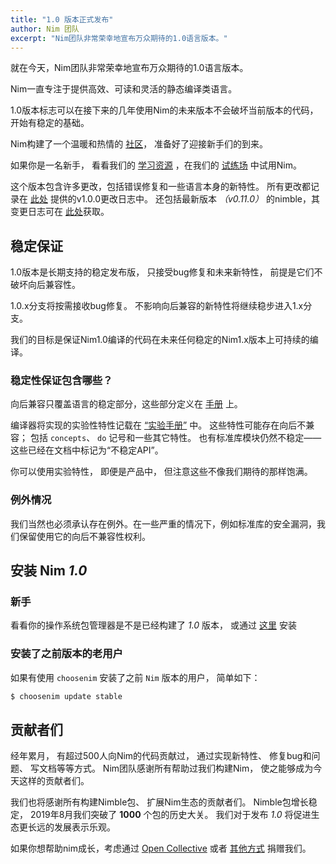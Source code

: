 ```yaml
---
title: "1.0 版本正式发布"
author: Nim 团队
excerpt: "Nim团队非常荣幸地宣布万众期待的1.0语言版本。"
---
```



就在今天，Nim团队非常荣幸地宣布万众期待的1.0语言版本。

Nim一直专注于提供高效、可读和灵活的静态编译类语言。

1.0版本标志可以在接下来的几年使用Nim的未来版本不会破坏当前版本的代码，开始有稳定的基础。

Nim构建了一个温暖和热情的 [社区](/community.html)，
准备好了迎接新手们的到来。

如果你是一名新手，
看看我们的
[学习资源](/learn.html)
，在我们的
[试练场](https://play.nim-lang.org/)
中试用Nim。

这个版本包含许多更改，包括错误修复和一些语言本身的新特性。
所有更改都记录在
[此处](https://github.com/nim-lang/Nim/blob/devel/changelogs/changelog_1_0_0.md)
提供的v1.0.0更改日志中。
还包括最新版本 *（v0.11.0）* 的nimble，其变更日志可在
[此处](https://github.com/nim-lang/nimble/blob/master/changelog.markdown#0110---22092019)获取。


## 稳定保证

1.0版本是长期支持的稳定发布版，
只接受bug修复和未来新特性，
前提是它们不破坏向后兼容性。

1.0.x分支将按需接收bug修复。
不影响向后兼容的新特性将继续稳步进入1.x分支。

我们的目标是保证Nim1.0编译的代码在未来任何稳定的Nim1.x版本上可持续的编译。


### 稳定性保证包含哪些？

向后兼容只覆盖语言的稳定部分，这些部分定义在
[手册](https://nim-lang.org/docs/manual.html)
上。

编译器将实现的实验性特性记载在
[“实验手册”](https://nim-lang.org/docs/manual_experimental.html)
中。
这些特性可能存在向后不兼容；
包括 `concepts`、 `do` 记号和一些其它特性。
也有标准库模块仍然不稳定——这些已经在文档中标记为“不稳定API”。

你可以使用实验特性，
即便是产品中，
但注意这些不像我们期待的那样饱满。


### 例外情况

我们当然也必须承认存在例外。在一些严重的情况下，例如标准库的安全漏洞，我们保留使用它的向后不兼容性权利。


## 安装 Nim *1.0*

### 新手

看看你的操作系统包管理器是不是已经构建了 *1.0* 版本，
或通过
[这里](/install.html)
安装


### 安装了之前版本的老用户

如果有使用 `choosenim` 安装了之前 `Nim` 版本的用户，
简单如下：

```bash
$ choosenim update stable
```



## 贡献者们

经年累月，
有超过500人向Nim的代码贡献过，
通过实现新特性、
修复bug和问题、
写文档等等方式。
Nim团队感谢所有帮助过我们构建Nim，
使之能够成为今天这样的贡献者们。

我们也将感谢所有构建Nimble包、
扩展Nim生态的贡献者们。
Nimble包增长稳定，
2019年8月我们突破了 **1000** 个包的历史大关。
我们对于发布 *1.0* 将促进生态更长远的发展表示乐观。

如果你想帮助nim成长，考虑通过
[Open Collective](https://opencollective.com/nim)
或者
[其他方式](https://nim-lang.org/donate.html)
捐赠我们。
